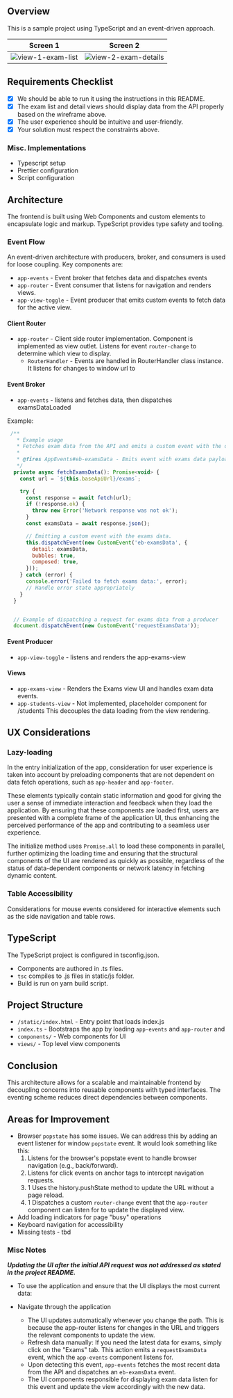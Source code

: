 ## Overview

This is a sample project using TypeScript and an event-driven approach.

| Screen 1                         | Screen 2                            |
| -------------------------------- | ----------------------------------- |
| ![view-1-exam-list](image-2.png) | ![view-2-exam-details](image-1.png) |

## Requirements Checklist

- [x] We should be able to run it using the instructions in this README.
- [x] The exam list and detail views should display data from the API properly based on the wireframe above.
- [x] The user experience should be intuitive and user-friendly.
- [x] Your solution must respect the constraints above.

### Misc. Implementations

- Typescript setup
- Prettier configuration
- Script configuration

## Architecture

The frontend is built using Web Components and custom elements to encapsulate logic and markup. TypeScript provides type safety and tooling.

### Event Flow

An event-driven architecture with producers, broker, and consumers is used for loose coupling. Key components are:

- `app-events` - Event broker that fetches data and dispatches events
- `app-router` - Event consumer that listens for navigation and renders views.
- `app-view-toggle` - Event producer that emits custom events to fetch data for the active view.

#### Client Router

- `app-router` - Client side router implementation. Component is implemented as view outlet. Listens for event `router-change` to determine which view to display.
  - `RouterHandler` - Events are handled in RouterHandler class instance. It listens for changes to window url to

#### Event Broker

- `app-events` - listens and fetches data, then dispatches examsDataLoaded

Example:

```js
 /**
   * Example usage
   * Fetches exam data from the API and emits a custom event with the data.
   *
   * @fires AppEvents#eb-examsData - Emits event with exams data payload.
   */
  private async fetchExamsData(): Promise<void> {
    const url = `${this.baseApiUrl}/exams`;

    try {
      const response = await fetch(url);
      if (!response.ok) {
        throw new Error('Network response was not ok');
      }
      const examsData = await response.json();

      // Emitting a custom event with the exams data.
      this.dispatchEvent(new CustomEvent('eb-examsData', {
        detail: examsData,
        bubbles: true,
        composed: true,
      }));
    } catch (error) {
      console.error('Failed to fetch exams data:', error);
      // Handle error state appropriately
    }
  }


  // Example of dispatching a request for exams data from a producer
  document.dispatchEvent(new CustomEvent('requestExamsData'));
```

#### Event Producer

- `app-view-toggle` - listens and renders the app-exams-view

#### Views

- `app-exams-view` - Renders the Exams view UI and handles exam data events.
- `app-students-view` - Not implemented, placeholder component for /students
  This decouples the data loading from the view rendering.

## UX Considerations

### Lazy-loading

In the entry initialization of the app, consideration for user experience is taken into account by preloading components that are not dependent on data fetch operations, such as `app-header` and `app-footer`.

These elements typically contain static information and good for giving the user a sense of immediate interaction and feedback when they load the application. By ensuring that these components are loaded first, users are presented with a complete frame of the application UI, thus enhancing the perceived performance of the app and contributing to a seamless user experience.

The initialize method uses `Promise.all` to load these components in parallel, further optimizing the loading time and ensuring that the structural components of the UI are rendered as quickly as possible, regardless of the status of data-dependent components or network latency in fetching dynamic content.

### Table Accessibility

Considerations for mouse events considered for interactive elements such as the side navigation and table rows.

## TypeScript

The TypeScript project is configured in tsconfig.json.

- Components are authored in .ts files.
- `tsc` compiles to .js files in static/js folder.
- Build is run on yarn build script.

## Project Structure

- `/static/index.html` - Entry point that loads index.js
- `index.ts` - Bootstraps the app by loading `app-events` and `app-router` and
- `components/` - Web components for UI
- `views/` - Top level view components

## Conclusion

This architecture allows for a scalable and maintainable frontend by decoupling concerns into reusable components with typed interfaces. The eventing scheme reduces direct dependencies between components.

## Areas for Improvement

- Browser `popstate` has some issues. We can address this by adding an event listener for window `popstate` event. It would look something like this:
  1. Listens for the browser's popstate event to handle browser navigation (e.g., back/forward).
  1. Listens for click events on anchor tags to intercept navigation requests.
  1. 1 Uses the history.pushState method to update the URL without a page reload.
  1. 1 Dispatches a custom `router-change` event that the `app-router` component can listen for to update the displayed view.
- Add loading indicators for page "busy" operations
- Keyboard navigation for accessibility
- Missing tests - tbd

### Misc Notes

**_Updating the UI after the initial API request was not addressed as stated in the project README._**

- To use the application and ensure that the UI displays the most current data:

- Navigate through the application
  - The UI updates automatically whenever you change the path. This is because the app-router listens for changes in the URL and triggers the relevant components to update the view.
  - Refresh data manually: If you need the latest data for exams, simply click on the "Exams" tab.
    This action emits a `requestExamsData` event, which the `app-events` component listens for.
  - Upon detecting this event, `app-events` fetches the most recent data from the API and dispatches an `eb-examsData` event.
  - The UI components responsible for displaying exam data listen for this event and update the view accordingly with the new data.
